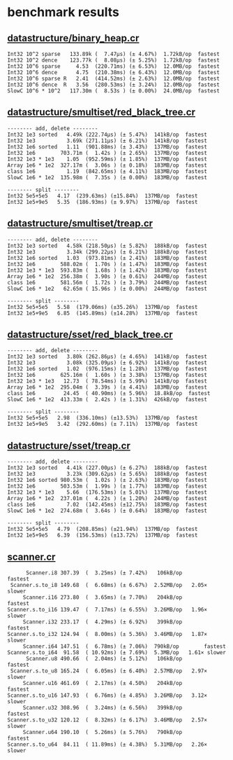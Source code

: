 # benchmark results

## [datastructure/binary_heap.cr](https://github.com/yuruhi/crystal_lib/blob/master/benchmarks/datastructure/binary_heap.cr)

```
Int32 10^2 sparse   133.89k (  7.47µs) (± 4.67%)  1.72kB/op  fastest
Int32 10^2 dence    123.77k (  8.08µs) (± 5.25%)  1.72kB/op  fastest
Int32 10^6 sparse     4.53  (220.71ms) (± 6.53%)  12.0MB/op  fastest
Int32 10^6 dence      4.75  (210.38ms) (± 6.43%)  12.0MB/op  fastest
Int32 10^6 sparse R   2.41  (414.52ms) (± 2.63%)  12.0MB/op  fastest
Int32 10^6 dence  R   3.56  (280.53ms) (± 3.24%)  12.0MB/op  fastest
SlowC 10^6 * 10^2   117.30m (  8.53s ) (± 0.00%)  24.0MB/op  fastest
```

## [datastructure/smultiset/red_black_tree.cr](https://github.com/yuruhi/crystal_lib/blob/master/benchmarks/datastructure/smultiset/red_black_tree.cr)

```
-------- add, delete --------
Int32 1e3 sorted   4.49k (222.74µs) (± 5.47%)  141kB/op  fastest
Int32 1e3          3.69k (271.11µs) (± 6.21%)  141kB/op  fastest
Int32 1e6 sorted   1.11  (901.88ms) (± 3.43%)  137MB/op  fastest
Int32 1e6        703.71m (  1.42s ) (± 2.65%)  137MB/op  fastest
Int32 1e3 * 1e3    1.05  (952.59ms) (± 1.85%)  137MB/op  fastest
Array 1e6 * 1e2  327.17m (  3.06s ) (± 0.18%)  183MB/op  fastest
class 1e6          1.19  (842.65ms) (± 4.11%)  183MB/op  fastest
SlowC 1e6 * 1e2  135.98m (  7.35s ) (± 0.00%)  183MB/op  fastest

-------- split --------
Int32 5e5+5e5   4.17  (239.63ms) (±15.84%)  137MB/op  fastest
Int32 1e5+9e5   5.35  (186.93ms) (± 9.97%)  137MB/op  fastest
```

## [datastructure/smultiset/treap.cr](https://github.com/yuruhi/crystal_lib/blob/master/benchmarks/datastructure/smultiset/treap.cr)

```
-------- add, delete --------
Int32 1e3 sorted   4.58k (218.50µs) (± 5.82%)  188kB/op  fastest
Int32 1e3          3.34k (299.22µs) (± 6.21%)  188kB/op  fastest
Int32 1e6 sorted   1.03  (973.81ms) (± 2.41%)  183MB/op  fastest
Int32 1e6        588.02m (  1.70s ) (± 1.47%)  183MB/op  fastest
Int32 1e3 * 1e3  593.83m (  1.68s ) (± 1.42%)  183MB/op  fastest
Array 1e6 * 1e2  256.38m (  3.90s ) (± 0.61%)  244MB/op  fastest
class 1e6        581.56m (  1.72s ) (± 3.79%)  244MB/op  fastest
SlowC 1e6 * 1e2   62.65m ( 15.96s ) (± 0.00%)  244MB/op  fastest

-------- split --------
Int32 5e5+5e5   5.58  (179.06ms) (±35.26%)  137MB/op  fastest
Int32 1e5+9e5   6.85  (145.89ms) (±14.28%)  137MB/op  fastest
```

## [datastructure/sset/red_black_tree.cr](https://github.com/yuruhi/crystal_lib/blob/master/benchmarks/datastructure/sset/red_black_tree.cr)

```
-------- add, delete --------
Int32 1e3 sorted   3.80k (262.86µs) (± 4.65%)  141kB/op  fastest
Int32 1e3          3.08k (325.09µs) (± 6.92%)  141kB/op  fastest
Int32 1e6 sorted   1.02  (976.15ms) (± 1.28%)  137MB/op  fastest
Int32 1e6        625.16m (  1.60s ) (± 3.38%)  137MB/op  fastest
Int32 1e3 * 1e3   12.73  ( 78.54ms) (± 5.99%)  141kB/op  fastest
Array 1e6 * 1e2  295.04m (  3.39s ) (± 4.41%)  183MB/op  fastest
class 1e6         24.45  ( 40.90ms) (± 5.96%)  18.8kB/op  fastest
SlowC 1e6 * 1e2  413.33m (  2.42s ) (± 1.31%)  426kB/op  fastest

-------- split --------
Int32 5e5+5e5   2.98  (336.10ms) (±13.53%)  137MB/op  fastest
Int32 1e5+9e5   3.42  (292.60ms) (± 7.11%)  137MB/op  fastest
```

## [datastructure/sset/treap.cr](https://github.com/yuruhi/crystal_lib/blob/master/benchmarks/datastructure/sset/treap.cr)

```
-------- add, delete --------
Int32 1e3 sorted   4.41k (227.00µs) (± 6.27%)  188kB/op  fastest
Int32 1e3          3.23k (309.62µs) (± 5.65%)  188kB/op  fastest
Int32 1e6 sorted 980.53m (  1.02s ) (± 2.63%)  183MB/op  fastest
Int32 1e6        503.53m (  1.99s ) (± 1.77%)  183MB/op  fastest
Int32 1e3 * 1e3    5.66  (176.53ms) (± 5.01%)  137MB/op  fastest
Array 1e6 * 1e2  237.01m (  4.22s ) (± 1.20%)  244MB/op  fastest
class 1e6          7.02  (142.45ms) (±12.75%)  183MB/op  fastest
SlowC 1e6 * 1e2  274.68m (  3.64s ) (± 0.64%)  183MB/op  fastest

-------- split --------
Int32 5e5+5e5   4.79  (208.85ms) (±21.94%)  137MB/op  fastest
Int32 1e5+9e5   6.39  (156.53ms) (±13.72%)  137MB/op  fastest
```

## [scanner.cr](https://github.com/yuruhi/crystal_lib/blob/master/benchmarks/scanner.cr)

```
      Scanner.i8 307.39  (  3.25ms) (± 7.42%)   106kB/op        fastest
 Scanner.s.to_i8 149.68  (  6.68ms) (± 6.67%)  2.52MB/op   2.05× slower
     Scanner.i16 273.80  (  3.65ms) (± 7.70%)   204kB/op        fastest
Scanner.s.to_i16 139.47  (  7.17ms) (± 6.55%)  3.26MB/op   1.96× slower
     Scanner.i32 233.17  (  4.29ms) (± 6.92%)   399kB/op        fastest
Scanner.s.to_i32 124.94  (  8.00ms) (± 5.36%)  3.46MB/op   1.87× slower
     Scanner.i64 147.51  (  6.78ms) (± 7.06%)  790kB/op        fastest
Scanner.s.to_i64  91.58  ( 10.92ms) (± 7.69%)  5.3MB/op   1.61× slower
      Scanner.u8 490.66  (  2.04ms) (± 5.12%)   106kB/op        fastest
 Scanner.s.to_u8 165.24  (  6.05ms) (± 6.40%)  2.57MB/op   2.97× slower
     Scanner.u16 461.69  (  2.17ms) (± 4.50%)   204kB/op        fastest
Scanner.s.to_u16 147.93  (  6.76ms) (± 4.85%)  3.26MB/op   3.12× slower
     Scanner.u32 308.96  (  3.24ms) (± 6.56%)   399kB/op        fastest
Scanner.s.to_u32 120.12  (  8.32ms) (± 6.17%)  3.46MB/op   2.57× slower
     Scanner.u64 190.10  (  5.26ms) (± 5.76%)   790kB/op        fastest
Scanner.s.to_u64  84.11  ( 11.89ms) (± 4.38%)  5.31MB/op   2.26× slower
```

